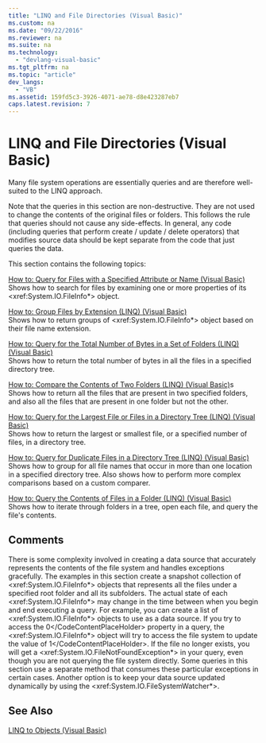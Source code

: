 ```yaml
---
title: "LINQ and File Directories (Visual Basic)"
ms.custom: na
ms.date: "09/22/2016"
ms.reviewer: na
ms.suite: na
ms.technology: 
  - "devlang-visual-basic"
ms.tgt_pltfrm: na
ms.topic: "article"
dev_langs: 
  - "VB"
ms.assetid: 159fd5c3-3926-4071-ae78-d8e423287eb7
caps.latest.revision: 7
---
```

# LINQ and File Directories (Visual Basic)
Many file system operations are essentially queries and are therefore well-suited to the LINQ approach.  
  
 Note that the queries in this section are non-destructive. They are not used to change the contents of the original files or folders. This follows the rule that queries should not cause any side-effects. In general, any code (including queries that perform create / update / delete operators) that modifies source data should be kept separate from the code that just queries the data.  
  
 This section contains the following topics:  
  
 [How to: Query for Files with a Specified Attribute or Name (Visual Basic)](../vs140/how-to--query-for-files-with-a-specified-attribute-or-name--visual-basic-.md)  
 Shows how to search for files by examining one or more properties of its \<xref:System.IO.FileInfo*> object.  
  
 [How to: Group Files by Extension (LINQ) (Visual Basic)](../vs140/how-to--group-files-by-extension--linq---visual-basic-.md)  
 Shows how to return groups of \<xref:System.IO.FileInfo*> object based on their file name extension.  
  
 [How to: Query for the Total Number of Bytes in a Set of Folders (LINQ) (Visual Basic)](../vs140/how-to--query-for-the-total-number-of-bytes-in-a-set-of-folders--linq---visual-basic-.md)  
 Shows how to return the total number of bytes in all the files in a specified directory tree.  
  
 [How to: Compare the Contents of Two Folders (LINQ) (Visual Basic)](../vs140/how-to--compare-the-contents-of-two-folders--linq---visual-basic-.md)s  
 Shows how to return all the files that are present in two specified folders, and also all the files that are present in one folder but not the other.  
  
 [How to: Query for the Largest File or Files in a Directory Tree (LINQ) (Visual Basic)](../vs140/how-to--query-for-the-largest-file-or-files-in-a-directory-tree--linq---visual-basic-.md)  
 Shows how to return the largest or smallest file, or a specified number of files, in a directory tree.  
  
 [How to: Query for Duplicate Files in a Directory Tree (LINQ) (Visual Basic)](../vs140/how-to--query-for-duplicate-files-in-a-directory-tree--linq---visual-basic-.md)  
 Shows how to group for all file names that occur in more than one location in a specified directory tree. Also shows how to perform more complex comparisons based on a custom comparer.  
  
 [How to: Query the Contents of Files in a Folder (LINQ) (Visual Basic)](../vs140/how-to--query-the-contents-of-files-in-a-folder--linq---visual-basic-.md)  
 Shows how to iterate through folders in a tree, open each file, and query the file's contents.  
  
## Comments  
 There is some complexity involved in creating a data source that accurately represents the contents of the file system and handles exceptions gracefully. The examples in this section create a snapshot collection of \<xref:System.IO.FileInfo*> objects that represents all the files under a specified root folder and all its subfolders. The actual state of each \<xref:System.IO.FileInfo*> may change in the time between when you begin and end executing a query. For example, you can create a list of \<xref:System.IO.FileInfo*> objects to use as a data source. If you try to access the <CodeContentPlaceHolder>0\</CodeContentPlaceHolder> property in a query, the \<xref:System.IO.FileInfo*> object will try to access the file system to update the value of <CodeContentPlaceHolder>1\</CodeContentPlaceHolder>. If the file no longer exists, you will get a \<xref:System.IO.FileNotFoundException*> in your query, even though you are not querying the file system directly. Some queries in this section use a separate method that consumes these particular exceptions in certain cases. Another option is to keep your data source updated dynamically by using the \<xref:System.IO.FileSystemWatcher*>.  
  
## See Also  
 [LINQ to Objects (Visual Basic)](../vs140/linq-to-objects--visual-basic-.md)